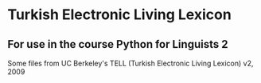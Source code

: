 # Turkish Electronic Living Lexicon

## For use in the course Python for Linguists 2

Some files from UC Berkeley's TELL (Turkish Electronic Living Lexicon) v2, 2009
